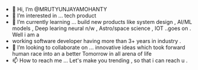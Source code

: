 - 👋 Hi, I’m @MRUTYUNJAYAMOHANTY
- 👀 I’m interested in ... tech product
- 🌱 I’m currently learning ... build new products like system design , AI/ML models , Deep learing neural n/w , Astro/space science , IOT ..goes on . Well i am a 
-   working software developer having more than 3+ years in industry . 
- 💞️ I’m looking to collaborate on ... innovative ideas which took forward human race into an a better Tomorrow in all arena of life
- 📫 How to reach me ... Let's make you trending , so that i can reach u .

<!---
MRUTYUNJAYAMOHANTY/MRUTYUNJAYAMOHANTY is a ✨ special ✨ repository because its `README.md` (this file) appears on your GitHub profile.
You can click the Preview link to take a look at your changes.
--->

